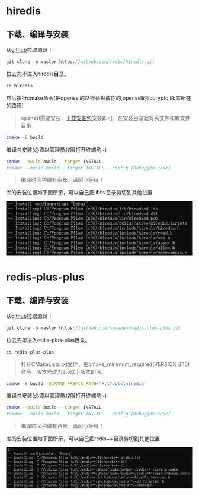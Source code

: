 # hiredis

## 下载、编译与安装


从[github](https://github.com/redis/hiredis)拉取源码！

```cpp
git clone -b master https://github.com/redis/hiredis.git
```

拉去完毕进入hiredis目录。

```cpp
cd hiredis
```

然后执行cmake命令(把openssl的路径替换成你的,openssl的libcrypto.lib库所在的路径)

> openssl需要安装，[下载安装包](https://slproweb.com/download/Win64OpenSSL-3_3_1.exe)安装即可，在安装目录就有头文件和库文件目录

```sh
cmake -B build
```

编译并安装(必须以管理员权限打开终端哟~)

```sh
cmake --build build --target INSTALL
#cmake --build build --target INSTALL --config [Debug|Release]
```

> 编译时间稍微有点长，请耐心等待！

库的安装位置如下图所示，可以自己把libhv目录剪切到其他位置

![image-20240731232731930](assets/image-20240731232731930.png)

# redis-plus-plus

## 下载、编译与安装


从[github](https://github.com/sewenew/redis-plus-plus)拉取源码！

```cpp
git clone -b master https://github.com/sewenew/redis-plus-plus.git
```

拉去完毕进入redis-plus-plus目录。

```cpp
cd redis-plus-plus
```

> 打开CMakeLists.txt文件，把cmake_minimum_required(VERSION 3.10)命令，版本号改为3.5以上版本即可。

```sh
cmake -B build -DCMAKE_PREFIX_PATH="F:\Tools\hiredis"
```

编译并安装(必须以管理员权限打开终端哟~)

```sh
cmake --build build --target INSTALL
#cmake --build build --target INSTALL --config [Debug|Release]
```

> 编译时间稍微有点长，请耐心等待！

库的安装位置如下图所示，可以自己把redis++目录剪切到其他位置

![image-20240731235318729](assets/image-20240731235318729.png)